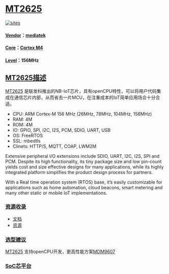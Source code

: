 ﻿# [MT2625](https://github.com/SoCXin/MT2625)

[![sites](http://182.61.61.133/link/resources/SoC.png)](http://SoC.Xin) 

#### [Vendor](https://github.com/SoCXin/Vendor)：[mediatek](http://www.mediatek.com)
#### [Core](https://github.com/SoCXin/Cortex)：[Cortex M4](https://github.com/SoCXin/CM4) 
#### [Level](https://github.com/SoCXin/Level)：156MHz

## [MT2625描述](https://github.com/SoCXin/MT2625/wiki) 

[MT2625](https://www.mediatek.com/products/nbIot/mt2625) 是联发科推出的NB-IoT芯片，具有openCPU特性，可以将用户代码集成在通信芯片内部，从而省去一片MCU，在注重成本的IoT简单应用场合十分合适。

* CPU: ARM Cortex-M 156 MHz (26MHz, 78MHz, 104MHz, 156MHz)
* RAM: 4M
* ROM: 4M
* IO: GPIO, SPI, I2C, I2S, PCM, SDIO, UART, USB
* OS: FreeRTOS
* SSL: mbedtls
* Clinets: HTTP/S, MQTT, COAP, LWM2M 

Extensive peripheral I/O extensions include SDIO, UART, I2C, I2S, SPI and PCM. Despite its high functionality, its tiny package size and low pin-count yields cost and size effective designs for many applications, while its highly integrated platform simplifies the product design process for partners.

With a Real time operation system (RTOS) base, it’s easily customizable for applications such as home automation, cloud beacons, smart metering and many other static or mobile IoT implementations.


### [资源收录](https://github.com/SoCXin/MT2625)

* [文档](docs/)
* [资源](src/)


### [选型建议](https://github.com/SoCXin)

[MT2625](https://github.com/SoCXin/MT2625) 支持openCPU开发，更高性能方案[MDM9607](https://github.com/SoCXin/MDM9607) 

###  [SoC芯平台](http://SoC.Xin) 
